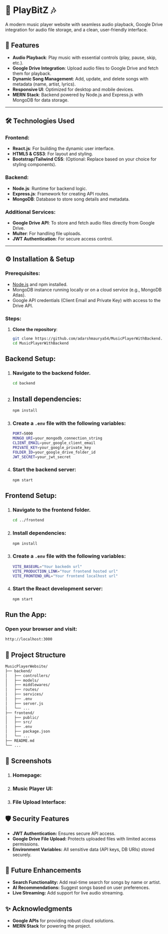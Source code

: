 # 🎵 PlayBitZ 🎶

A modern music player website with seamless audio playback, Google Drive integration for audio file storage, and a clean, user-friendly interface.

## 🚀 Features

- **Audio Playback**: Play music with essential controls (play, pause, skip, etc.).
- **Google Drive Integration**: Upload audio files to Google Drive and fetch them for playback.
- **Dynamic Song Management**: Add, update, and delete songs with metadata (name, artist, lyrics).
- **Responsive UI**: Optimized for desktop and mobile devices.
- **MERN Stack**: Backend powered by Node.js and Express.js with MongoDB for data storage.

---

## 🛠️ Technologies Used

### Frontend:
- **React.js**: For building the dynamic user interface.
- **HTML5 & CSS3**: For layout and styling.
- **Bootstrap/Tailwind CSS**: (Optional: Replace based on your choice for styling components).

### Backend:
- **Node.js**: Runtime for backend logic.
- **Express.js**: Framework for creating API routes.
- **MongoDB**: Database to store song details and metadata.

### Additional Services:
- **Google Drive API**: To store and fetch audio files directly from Google Drive.
- **Multer**: For handling file uploads.
- **JWT Authentication**: For secure access control.

---

## ⚙️ Installation & Setup

### Prerequisites:
- [Node.js](https://nodejs.org/) and npm installed.
- MongoDB instance running locally or on a cloud service (e.g., MongoDB Atlas).
- Google API credentials (Client Email and Private Key) with access to the Drive API.

### Steps:

1. **Clone the repository**:
   ```bash
   git clone https://github.com/adarshmaurya54/MusicPlayerWithBackend.git
   cd MusicPlayerWithBackend
   ```
## Backend Setup:

1. ### Navigate to the backend folder.
   ```bash
   cd backend
   ```
2. ## Install dependencies:

   ```bash
   npm install
   ```
3. ### Create a ```.env``` file with the following variables:
   ```bash
   PORT=5000
   MONGO_URI=your_mongodb_connection_string
   CLIENT_EMAIL=your_google_client_email
   PRIVATE_KEY=your_google_private_key
   FOLDER_ID=your_google_drive_folder_id
   JWT_SECRET=your_jwt_secret
   ```
4. ### Start the backend server:

   ```bash
   npm start
   ```
## Frontend Setup:

1. ### Navigate to the frontend folder.
   ```bash
   cd ../frontend
   ```
2. ### Install dependencies:
   ```bash
   npm install
   ```
3. ### Create a ```.env``` file with the following variables:
   ```bash
   VITE_BASEURL="Your backedn url"
   VITE_PRODUCTION_LINK="Your frontend hosted url"
   VITE_FRONTEND_URL="Your frontend localhost url"
   ```
4. ### Start the React development server:
   ```bash
   npm start
   ```
## Run the App:
### Open your browser and visit:
   ```bash
   http://localhost:3000
   ```
## 📂 Project Structure
   ```bash
   MusicPlayerWebsite/
   ├── backend/
   │   ├── controllers/
   │   ├── models/
   │   ├── middlewares/
   │   ├── routes/
   │   ├── services/
   │   ├── .env
   │   ├── server.js
   │   └── ...
   ├── frontend/
   │   ├── public/
   │   ├── src/
   │   ├── .env
   │   ├── package.json
   │   └── ...
   ├── README.md
   └── ...
   ```
## 🎨 Screenshots
1. ### Homepage:

2. ### Music Player UI:

3. ### File Upload Interface:

## 🛡️ Security Features
* **JWT Authentication:** Ensures secure API access.
* **Google Drive File Upload:** Protects uploaded files with limited access permissions.
* **Environment Variables:** All sensitive data (API keys, DB URIs) stored securely.
## 🚀 Future Enhancements
* **Search Functionality:** Add real-time search for songs by name or artist.
* **AI Recommendations:** Suggest songs based on user preferences.
* **Live Streaming:** Add support for live audio streaming.

## ✨ Acknowledgments
* **Google APIs** for providing robust cloud solutions.
* **MERN Stack** for powering the project.

